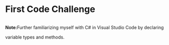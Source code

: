 # First Code Challenge
<p style="display: inline-block; text-align: center"><strong>Note:</strong></p>Further familiarizing myself with C# in Visual Studio Code by declaring variable types and methods.
